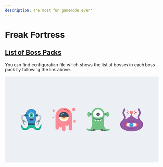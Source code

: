 ```yaml
---
description: The most fun gamemode ever?
---
```


# Freak Fortress

## [List of Boss Packs](https://github.com/TitanTF/Internal-Data/blob/master/ff2_characters.cfg​)

You can find configuration file which shows the list of bosses in each boss pack by following the link above.

![](../../.gitbook/assets/freaks.png)


